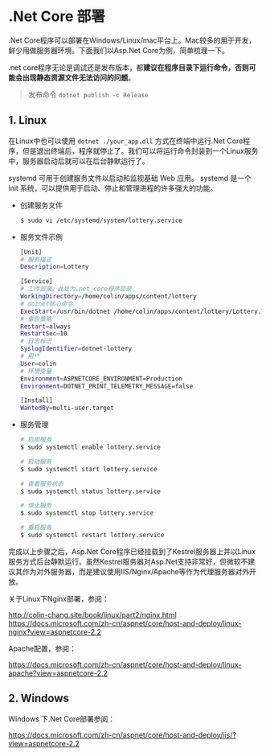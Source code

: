 # .Net Core 部署

.Net Core程序可以部署在Windows/Linux/mac平台上。Mac较多的用于开发，鲜少用做服务器环境。下面我们以Asp.Net Core为例，简单梳理一下。

.net core程序无论是调试还是发布版本，都**建议在程序目录下运行命令，否则可能会出现静态资源文件无法访问的问题**。

> 发布命令 `dotnet publish -c Release`

## 1. Linux
在Linux中也可以使用 `dotnet ./your_app.dll` 方式在终端中运行.Net Core程序，但是退出终端后，程序就停止了。我们可以将运行命令封装到一个Linux服务中，服务器启动后就可以在后台静默运行了。

systemd 可用于创建服务文件以启动和监视基础 Web 应用。 systemd 是一个 init 系统，可以提供用于启动、停止和管理进程的许多强大的功能。

* 创建服务文件

    ```sh
    $ sudo vi /etc/systemd/system/lottery.service
    ```

* 服务文件示例

    ```sh
    [Unit]
    # 服务描述
    Description=Lottery

    [Service]
    # 工作目录，此处为.net core程序目录
    WorkingDirectory=/home/colin/apps/content/lottery
    # dotnet核心命令
    ExecStart=/usr/bin/dotnet /home/colin/apps/content/lottery/Lottery.WebApp.dll
    # 重启策略
    Restart=always
    RestartSec=10
    # 日志标识
    SyslogIdentifier=dotnet-lottery
    # 用户
    User=colin
    # 环境变量
    Environment=ASPNETCORE_ENVIRONMENT=Production
    Environment=DOTNET_PRINT_TELEMETRY_MESSAGE=false

    [Install]
    WantedBy=multi-user.target
    ```

* 服务管理

    ```sh
    # 启用服务
    $ sudo systemctl enable lottery.service

    # 启动服务
    $ sudo systemctl start lottery.service

    # 查看服务状态
    $ sudo systemctl status lottery.service

    # 停止服务
    $ sudo systemctl stop lottery.service

    # 重启服务
    $ sudo systemctl restart lottery.service
    ```

完成以上步骤之后，Asp.Net Core程序已经挂载到了Kestrel服务器上并以Linux服务方式后台静默运行。虽然Kestrel服务器对Asp.Net支持非常好，但微软不建议其作为对外服务器，而是建议使用IIS/Nginx/Apache等作为代理服务器对外开放。

关于Linux下Nginx部署，参阅：

http://colin-chang.site/book/linux/part2/nginx.html
https://docs.microsoft.com/zh-cn/aspnet/core/host-and-deploy/linux-nginx?view=aspnetcore-2.2

Apache配置，参阅：

https://docs.microsoft.com/zh-cn/aspnet/core/host-and-deploy/linux-apache?view=aspnetcore-2.2

## 2. Windows
Windows 下.Net Core部署参阅：

https://docs.microsoft.com/zh-cn/aspnet/core/host-and-deploy/iis/?view=aspnetcore-2.2
